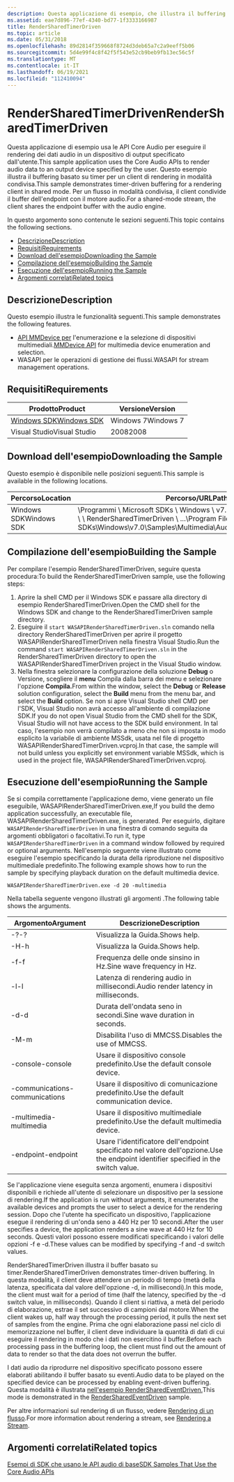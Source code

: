 ```yaml
---
description: Questa applicazione di esempio, che illustra il buffering basato su timer, usa le API Audio core per eseguire il rendering dei dati audio in un dispositivo di output specificato dall'utente.
ms.assetid: eae7d896-77ef-4340-bd77-1f3333166987
title: RenderSharedTimerDriven
ms.topic: article
ms.date: 05/31/2018
ms.openlocfilehash: 89d2814f359668f8724d3deb65a7c2a9eeff5b06
ms.sourcegitcommit: 5d4e99f4c8f42f5f543e52cb9beb9fb13ec56c5f
ms.translationtype: MT
ms.contentlocale: it-IT
ms.lasthandoff: 06/19/2021
ms.locfileid: "112410094"
---
```

# <a name="rendersharedtimerdriven"></a><span data-ttu-id="3d09c-103">RenderSharedTimerDriven</span><span class="sxs-lookup"><span data-stu-id="3d09c-103">RenderSharedTimerDriven</span></span>

<span data-ttu-id="3d09c-104">Questa applicazione di esempio usa le API Core Audio per eseguire il rendering dei dati audio in un dispositivo di output specificato dall'utente.</span><span class="sxs-lookup"><span data-stu-id="3d09c-104">This sample application uses the Core Audio APIs to render audio data to an output device specified by the user.</span></span> <span data-ttu-id="3d09c-105">Questo esempio illustra il buffering basato su timer per un client di rendering in modalità condivisa.</span><span class="sxs-lookup"><span data-stu-id="3d09c-105">This sample demonstrates timer-driven buffering for a rendering client in shared mode.</span></span> <span data-ttu-id="3d09c-106">Per un flusso in modalità condivisa, il client condivide il buffer dell'endpoint con il motore audio.</span><span class="sxs-lookup"><span data-stu-id="3d09c-106">For a shared-mode stream, the client shares the endpoint buffer with the audio engine.</span></span>

<span data-ttu-id="3d09c-107">In questo argomento sono contenute le sezioni seguenti.</span><span class="sxs-lookup"><span data-stu-id="3d09c-107">This topic contains the following sections.</span></span>

-   [<span data-ttu-id="3d09c-108">Descrizione</span><span class="sxs-lookup"><span data-stu-id="3d09c-108">Description</span></span>](#description)
-   [<span data-ttu-id="3d09c-109">Requisiti</span><span class="sxs-lookup"><span data-stu-id="3d09c-109">Requirements</span></span>](#requirements)
-   [<span data-ttu-id="3d09c-110">Download dell'esempio</span><span class="sxs-lookup"><span data-stu-id="3d09c-110">Downloading the Sample</span></span>](#downloading-the-sample)
-   [<span data-ttu-id="3d09c-111">Compilazione dell'esempio</span><span class="sxs-lookup"><span data-stu-id="3d09c-111">Building the Sample</span></span>](#building-the-sample)
-   [<span data-ttu-id="3d09c-112">Esecuzione dell'esempio</span><span class="sxs-lookup"><span data-stu-id="3d09c-112">Running the Sample</span></span>](#running-the-sample)
-   [<span data-ttu-id="3d09c-113">Argomenti correlati</span><span class="sxs-lookup"><span data-stu-id="3d09c-113">Related topics</span></span>](#related-topics)

## <a name="description"></a><span data-ttu-id="3d09c-114">Descrizione</span><span class="sxs-lookup"><span data-stu-id="3d09c-114">Description</span></span>

<span data-ttu-id="3d09c-115">Questo esempio illustra le funzionalità seguenti.</span><span class="sxs-lookup"><span data-stu-id="3d09c-115">This sample demonstrates the following features.</span></span>

-   <span data-ttu-id="3d09c-116">[API MMDevice per](mmdevice-api.md) l'enumerazione e la selezione di dispositivi multimediali.</span><span class="sxs-lookup"><span data-stu-id="3d09c-116">[MMDevice API](mmdevice-api.md) for multimedia device enumeration and selection.</span></span>
-   <span data-ttu-id="3d09c-117">WASAPI per le operazioni di gestione dei flussi.</span><span class="sxs-lookup"><span data-stu-id="3d09c-117">WASAPI for stream management operations.</span></span>

## <a name="requirements"></a><span data-ttu-id="3d09c-118">Requisiti</span><span class="sxs-lookup"><span data-stu-id="3d09c-118">Requirements</span></span>



| <span data-ttu-id="3d09c-119">Prodotto</span><span class="sxs-lookup"><span data-stu-id="3d09c-119">Product</span></span>                                                        | <span data-ttu-id="3d09c-120">Versione</span><span class="sxs-lookup"><span data-stu-id="3d09c-120">Version</span></span>   |
|----------------------------------------------------------------|-----------|
| [<span data-ttu-id="3d09c-121">Windows SDK</span><span class="sxs-lookup"><span data-stu-id="3d09c-121">Windows SDK</span></span>](https://msdn.microsoft.com/windowsvista/bb980924.aspx) | <span data-ttu-id="3d09c-122">Windows 7</span><span class="sxs-lookup"><span data-stu-id="3d09c-122">Windows 7</span></span> |
| <span data-ttu-id="3d09c-123">Visual Studio</span><span class="sxs-lookup"><span data-stu-id="3d09c-123">Visual Studio</span></span>                                                  | <span data-ttu-id="3d09c-124">2008</span><span class="sxs-lookup"><span data-stu-id="3d09c-124">2008</span></span>      |



 

## <a name="downloading-the-sample"></a><span data-ttu-id="3d09c-125">Download dell'esempio</span><span class="sxs-lookup"><span data-stu-id="3d09c-125">Downloading the Sample</span></span>

<span data-ttu-id="3d09c-126">Questo esempio è disponibile nelle posizioni seguenti.</span><span class="sxs-lookup"><span data-stu-id="3d09c-126">This sample is available in the following locations.</span></span>



| <span data-ttu-id="3d09c-127">Percorso</span><span class="sxs-lookup"><span data-stu-id="3d09c-127">Location</span></span>    | <span data-ttu-id="3d09c-128">Percorso/URL</span><span class="sxs-lookup"><span data-stu-id="3d09c-128">Path/URL</span></span>                                                                                                 |
|-------------|----------------------------------------------------------------------------------------------------------|
| <span data-ttu-id="3d09c-129">Windows SDK</span><span class="sxs-lookup"><span data-stu-id="3d09c-129">Windows SDK</span></span> | <span data-ttu-id="3d09c-130">\\Programmi \\ Microsoft SDKs \\ Windows \\ v7.0 \\ Samples Multimedia Audio \\ \\ \\ RenderSharedTimerDriven \\ ...</span><span class="sxs-lookup"><span data-stu-id="3d09c-130">\\Program Files\\Microsoft SDKs\\Windows\\v7.0\\Samples\\Multimedia\\Audio\\RenderSharedTimerDriven\\...</span></span> |



 

## <a name="building-the-sample"></a><span data-ttu-id="3d09c-131">Compilazione dell'esempio</span><span class="sxs-lookup"><span data-stu-id="3d09c-131">Building the Sample</span></span>

<span data-ttu-id="3d09c-132">Per compilare l'esempio RenderSharedTimerDriven, seguire questa procedura:</span><span class="sxs-lookup"><span data-stu-id="3d09c-132">To build the RenderSharedTimerDriven sample, use the following steps:</span></span>

1.  <span data-ttu-id="3d09c-133">Aprire la shell CMD per il Windows SDK e passare alla directory di esempio RenderSharedTimerDriven.</span><span class="sxs-lookup"><span data-stu-id="3d09c-133">Open the CMD shell for the Windows SDK and change to the RenderSharedTimerDriven sample directory.</span></span>
2.  <span data-ttu-id="3d09c-134">Eseguire il `start WASAPIRenderSharedTimerDriven.sln` comando nella directory RenderSharedTimerDriven per aprire il progetto WASAPIRenderSharedTimerDriven nella finestra Visual Studio.</span><span class="sxs-lookup"><span data-stu-id="3d09c-134">Run the command `start WASAPIRenderSharedTimerDriven.sln` in the RenderSharedTimerDriven directory to open the WASAPIRenderSharedTimerDriven project in the Visual Studio window.</span></span>
3.  <span data-ttu-id="3d09c-135">Nella finestra selezionare la configurazione  della soluzione **Debug** o Versione, scegliere il **menu** Compila dalla barra dei menu e selezionare l'opzione **Compila.**</span><span class="sxs-lookup"><span data-stu-id="3d09c-135">From within the window, select the **Debug** or **Release** solution configuration, select the **Build** menu from the menu bar, and select the **Build** option.</span></span> <span data-ttu-id="3d09c-136">Se non si apre Visual Studio shell CMD per l'SDK, Visual Studio non avrà accesso all'ambiente di compilazione SDK.</span><span class="sxs-lookup"><span data-stu-id="3d09c-136">If you do not open Visual Studio from the CMD shell for the SDK, Visual Studio will not have access to the SDK build environment.</span></span> <span data-ttu-id="3d09c-137">In tal caso, l'esempio non verrà compilato a meno che non si imposta in modo esplicito la variabile di ambiente MSSdk, usata nel file di progetto WASAPIRenderSharedTimerDriven.vcproj.</span><span class="sxs-lookup"><span data-stu-id="3d09c-137">In that case, the sample will not build unless you explicitly set environment variable MSSdk, which is used in the project file, WASAPIRenderSharedTimerDriven.vcproj.</span></span>

## <a name="running-the-sample"></a><span data-ttu-id="3d09c-138">Esecuzione dell'esempio</span><span class="sxs-lookup"><span data-stu-id="3d09c-138">Running the Sample</span></span>

<span data-ttu-id="3d09c-139">Se si compila correttamente l'applicazione demo, viene generato un file eseguibile, WASAPIRenderSharedTimerDriven.exe,</span><span class="sxs-lookup"><span data-stu-id="3d09c-139">If you build the demo application successfully, an executable file, WASAPIRenderSharedTimerDriven.exe, is generated.</span></span> <span data-ttu-id="3d09c-140">Per eseguirlo, digitare `WASAPIRenderSharedTimerDriven` in una finestra di comando seguita da argomenti obbligatori o facoltativi.</span><span class="sxs-lookup"><span data-stu-id="3d09c-140">To run it, type `WASAPIRenderSharedTimerDriven` in a command window followed by required or optional arguments.</span></span> <span data-ttu-id="3d09c-141">Nell'esempio seguente viene illustrato come eseguire l'esempio specificando la durata della riproduzione nel dispositivo multimediale predefinito.</span><span class="sxs-lookup"><span data-stu-id="3d09c-141">The following example shows how to run the sample by specifying playback duration on the default multimedia device.</span></span>

`WASAPIRenderSharedTimerDriven.exe -d 20 -multimedia`

<span data-ttu-id="3d09c-142">Nella tabella seguente vengono illustrati gli argomenti .</span><span class="sxs-lookup"><span data-stu-id="3d09c-142">The following table shows the arguments.</span></span>

| <span data-ttu-id="3d09c-143">Argomento</span><span class="sxs-lookup"><span data-stu-id="3d09c-143">Argument</span></span>        | <span data-ttu-id="3d09c-144">Descrizione</span><span class="sxs-lookup"><span data-stu-id="3d09c-144">Description</span></span>                                                |
|-----------------|------------------------------------------------------------|
| <span data-ttu-id="3d09c-145">-?</span><span class="sxs-lookup"><span data-stu-id="3d09c-145">-?</span></span>              | <span data-ttu-id="3d09c-146">Visualizza la Guida.</span><span class="sxs-lookup"><span data-stu-id="3d09c-146">Shows help.</span></span>                                                |
| <span data-ttu-id="3d09c-147">-H</span><span class="sxs-lookup"><span data-stu-id="3d09c-147">-h</span></span>              | <span data-ttu-id="3d09c-148">Visualizza la Guida.</span><span class="sxs-lookup"><span data-stu-id="3d09c-148">Shows help.</span></span>                                                |
| <span data-ttu-id="3d09c-149">-f</span><span class="sxs-lookup"><span data-stu-id="3d09c-149">-f</span></span>              | <span data-ttu-id="3d09c-150">Frequenza delle onde sinsino in Hz.</span><span class="sxs-lookup"><span data-stu-id="3d09c-150">Sine wave frequency in Hz.</span></span>                                 |
| <span data-ttu-id="3d09c-151">-l</span><span class="sxs-lookup"><span data-stu-id="3d09c-151">-l</span></span>              | <span data-ttu-id="3d09c-152">Latenza di rendering audio in millisecondi.</span><span class="sxs-lookup"><span data-stu-id="3d09c-152">Audio render latency in milliseconds.</span></span>                      |
| <span data-ttu-id="3d09c-153">-d</span><span class="sxs-lookup"><span data-stu-id="3d09c-153">-d</span></span>              | <span data-ttu-id="3d09c-154">Durata dell'ondata seno in secondi.</span><span class="sxs-lookup"><span data-stu-id="3d09c-154">Sine wave duration in seconds.</span></span>                             |
| <span data-ttu-id="3d09c-155">-M</span><span class="sxs-lookup"><span data-stu-id="3d09c-155">-m</span></span>              | <span data-ttu-id="3d09c-156">Disabilita l'uso di MMCSS.</span><span class="sxs-lookup"><span data-stu-id="3d09c-156">Disables the use of MMCSS.</span></span>                                 |
| <span data-ttu-id="3d09c-157">-console</span><span class="sxs-lookup"><span data-stu-id="3d09c-157">-console</span></span>        | <span data-ttu-id="3d09c-158">Usare il dispositivo console predefinito.</span><span class="sxs-lookup"><span data-stu-id="3d09c-158">Use the default console device.</span></span>                            |
| <span data-ttu-id="3d09c-159">-communications</span><span class="sxs-lookup"><span data-stu-id="3d09c-159">-communications</span></span> | <span data-ttu-id="3d09c-160">Usare il dispositivo di comunicazione predefinito.</span><span class="sxs-lookup"><span data-stu-id="3d09c-160">Use the default communication device.</span></span>                      |
| <span data-ttu-id="3d09c-161">-multimedia</span><span class="sxs-lookup"><span data-stu-id="3d09c-161">-multimedia</span></span>     | <span data-ttu-id="3d09c-162">Usare il dispositivo multimediale predefinito.</span><span class="sxs-lookup"><span data-stu-id="3d09c-162">Use the default multimedia device.</span></span>                         |
| <span data-ttu-id="3d09c-163">-endpoint</span><span class="sxs-lookup"><span data-stu-id="3d09c-163">-endpoint</span></span>       | <span data-ttu-id="3d09c-164">Usare l'identificatore dell'endpoint specificato nel valore dell'opzione.</span><span class="sxs-lookup"><span data-stu-id="3d09c-164">Use the endpoint identifier specified in the switch value.</span></span> |



 

<span data-ttu-id="3d09c-165">Se l'applicazione viene eseguita senza argomenti, enumera i dispositivi disponibili e richiede all'utente di selezionare un dispositivo per la sessione di rendering.</span><span class="sxs-lookup"><span data-stu-id="3d09c-165">If the application is run without arguments, it enumerates the available devices and prompts the user to select a device for the rendering session.</span></span> <span data-ttu-id="3d09c-166">Dopo che l'utente ha specificato un dispositivo, l'applicazione esegue il rendering di un'onda seno a 440 Hz per 10 secondi.</span><span class="sxs-lookup"><span data-stu-id="3d09c-166">After the user specifies a device, the application renders a sine wave at 440 Hz for 10 seconds.</span></span> <span data-ttu-id="3d09c-167">Questi valori possono essere modificati specificando i valori delle opzioni -f e -d.</span><span class="sxs-lookup"><span data-stu-id="3d09c-167">These values can be modified by specifying -f and -d switch values.</span></span>

<span data-ttu-id="3d09c-168">RenderSharedTimerDriven illustra il buffer basato su timer.</span><span class="sxs-lookup"><span data-stu-id="3d09c-168">RenderSharedTimerDriven demonstrates timer-driven buffering.</span></span> <span data-ttu-id="3d09c-169">In questa modalità, il client deve attendere un periodo di tempo (metà della latenza, specificata dal valore dell'opzione -d, in millisecondi).</span><span class="sxs-lookup"><span data-stu-id="3d09c-169">In this mode, the client must wait for a period of time (half the latency, specified by the -d switch value, in milliseconds).</span></span> <span data-ttu-id="3d09c-170">Quando il client si riattiva, a metà del periodo di elaborazione, estrae il set successivo di campioni dal motore.</span><span class="sxs-lookup"><span data-stu-id="3d09c-170">When the client wakes up, half way through the processing period, it pulls the next set of samples from the engine.</span></span> <span data-ttu-id="3d09c-171">Prima che ogni elaborazione passi nel ciclo di memorizzazione nel buffer, il client deve individuare la quantità di dati di cui eseguire il rendering in modo che i dati non esercitino il buffer.</span><span class="sxs-lookup"><span data-stu-id="3d09c-171">Before each processing pass in the buffering loop, the client must find out the amount of data to render so that the data does not overrun the buffer.</span></span>

<span data-ttu-id="3d09c-172">I dati audio da riprodurre nel dispositivo specificato possono essere elaborati abilitando il buffer basato su eventi.</span><span class="sxs-lookup"><span data-stu-id="3d09c-172">Audio data to be played on the specified device can be processed by enabling event-driven buffering.</span></span> <span data-ttu-id="3d09c-173">Questa modalità è illustrata [nell'esempio RenderSharedEventDriven.](rendersharedeventdriven.md)</span><span class="sxs-lookup"><span data-stu-id="3d09c-173">This mode is demonstrated in the [RenderSharedEventDriven](rendersharedeventdriven.md) sample.</span></span>

<span data-ttu-id="3d09c-174">Per altre informazioni sul rendering di un flusso, vedere [Rendering di un flusso](rendering-a-stream.md).</span><span class="sxs-lookup"><span data-stu-id="3d09c-174">For more information about rendering a stream, see [Rendering a Stream](rendering-a-stream.md).</span></span>

## <a name="related-topics"></a><span data-ttu-id="3d09c-175">Argomenti correlati</span><span class="sxs-lookup"><span data-stu-id="3d09c-175">Related topics</span></span>

<dl> <dt>

[<span data-ttu-id="3d09c-176">Esempi di SDK che usano le API audio di base</span><span class="sxs-lookup"><span data-stu-id="3d09c-176">SDK Samples That Use the Core Audio APIs</span></span>](sdk-samples-that-use-the-core-audio-apis.md)
</dt> </dl>

 

 



